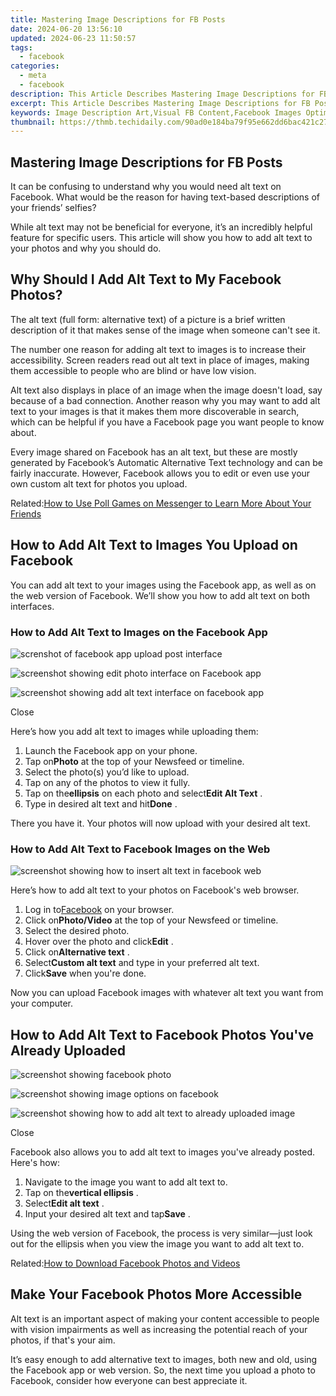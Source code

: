 ```yaml
---
title: Mastering Image Descriptions for FB Posts
date: 2024-06-20 13:56:10
updated: 2024-06-23 11:50:57
tags:
  - facebook
categories:
  - meta
  - facebook
description: This Article Describes Mastering Image Descriptions for FB Posts
excerpt: This Article Describes Mastering Image Descriptions for FB Posts
keywords: Image Description Art,Visual FB Content,Facebook Images Optimize,Post Description Tactics,FB Image SEO Mastery,Engaging FB Image Captions,Describing FB Images Effectively
thumbnail: https://thmb.techidaily.com/90ad0e184ba79f95e662dd6bac421c2714531f47a3dc9eccb9055a4b28f7166a.jpg
---
```


## Mastering Image Descriptions for FB Posts

 It can be confusing to understand why you would need alt text on Facebook. What would be the reason for having text-based descriptions of your friends’ selfies?

 While alt text may not be beneficial for everyone, it’s an incredibly helpful feature for specific users. This article will show you how to add alt text to your photos and why you should do.

## Why Should I Add Alt Text to My Facebook Photos?

 The alt text (full form: alternative text) of a picture is a brief written description of it that makes sense of the image when someone can't see it.

 The number one reason for adding alt text to images is to increase their accessibility. Screen readers read out alt text in place of images, making them accessible to people who are blind or have low vision.

 Alt text also displays in place of an image when the image doesn't load, say because of a bad connection. Another reason why you may want to add alt text to your images is that it makes them more discoverable in search, which can be helpful if you have a Facebook page you want people to know about.

 Every image shared on Facebook has an alt text, but these are mostly generated by Facebook’s Automatic Alternative Text technology and can be fairly inaccurate. However, Facebook allows you to edit or even use your own custom alt text for photos you upload.

 Related:[How to Use Poll Games on Messenger to Learn More About Your Friends](https://www.makeuseof.com/how-to-use-poll-games-facebook-messenger/)

## How to Add Alt Text to Images You Upload on Facebook

 You can add alt text to your images using the Facebook app, as well as on the web version of Facebook. We’ll show you how to add alt text on both interfaces.

### How to Add Alt Text to Images on the Facebook App

![screnshot of facebook app upload post interface](https://static1.makeuseofimages.com/wordpress/wp-content/uploads/2021/11/screnshot-of-facebook-app-upload-post-interface.jpg)

![screenshot showing edit photo interface on Facebook app](https://static1.makeuseofimages.com/wordpress/wp-content/uploads/2021/11/screenshot-showing-edit-photo-interface-on-Facebook-app.jpg)

![screenshot showing add alt text interface on facebook app](https://static1.makeuseofimages.com/wordpress/wp-content/uploads/2021/11/screenshot-showing-add-alt-text-interface-on-facebook-app.jpg)

Close

Here’s how you add alt text to images while uploading them:

1. Launch the Facebook app on your phone.
2. Tap on**Photo** at the top of your Newsfeed or timeline.
3. Select the photo(s) you’d like to upload.
4. Tap on any of the photos to view it fully.
5. Tap on the**ellipsis** on each photo and select**Edit Alt Text** .
6. Type in desired alt text and hit**Done** .

 There you have it. Your photos will now upload with your desired alt text.

### How to Add Alt Text to Facebook Images on the Web

![screenshot showing how to insert alt text in facebook web](https://static1.makeuseofimages.com/wordpress/wp-content/uploads/2021/11/screenshot-showing-how-to-insert-alt-text-in-facebook-web.JPG)

 Here’s how to add alt text to your photos on Facebook's web browser.

1. Log in to[Facebook](https://www.facebook.com) on your browser.
2. Click on**Photo/Video** at the top of your Newsfeed or timeline.
3. Select the desired photo.
4. Hover over the photo and click**Edit** .
5. Click on**Alternative text** .
6. Select**Custom alt text** and type in your preferred alt text.
7. Click**Save** when you're done.

 Now you can upload Facebook images with whatever alt text you want from your computer.

## How to Add Alt Text to Facebook Photos You've Already Uploaded

![screenshot showing facebook photo](https://static1.makeuseofimages.com/wordpress/wp-content/uploads/2021/11/screenshot-showing-facebook-photo.jpg)

![screenshot showing image options on facebook](https://static1.makeuseofimages.com/wordpress/wp-content/uploads/2021/11/screenshot-showing-image-options-on-facebook.jpg)

![screenshot showing how to add alt text to already uploaded image](https://static1.makeuseofimages.com/wordpress/wp-content/uploads/2021/11/screenshot-showing-how-to-add-alt-text-to-already-uploaded-image.jpg)

Close

 Facebook also allows you to add alt text to images you've already posted. Here's how:

1. Navigate to the image you want to add alt text to.
2. Tap on the**vertical ellipsis** .
3. Select**Edit alt text** .
4. Input your desired alt text and tap**Save** .

 Using the web version of Facebook, the process is very similar—just look out for the ellipsis when you view the image you want to add alt text to.

 Related:[How to Download Facebook Photos and Videos](https://www.makeuseof.com/tag/7-ways-to-download-facebook-photos-videos-that-actually-still-work-in-2016/)

## Make Your Facebook Photos More Accessible

 Alt text is an important aspect of making your content accessible to people with vision impairments as well as increasing the potential reach of your photos, if that's your aim.

 It’s easy enough to add alternative text to images, both new and old, using the Facebook app or web version. So, the next time you upload a photo to Facebook, consider how everyone can best appreciate it.


<ins class="adsbygoogle"
     style="display:block"
     data-ad-format="autorelaxed"
     data-ad-client="ca-pub-7571918770474297"
     data-ad-slot="1223367746"></ins>



<ins class="adsbygoogle"
     style="display:block"
     data-ad-client="ca-pub-7571918770474297"
     data-ad-slot="8358498916"
     data-ad-format="auto"
     data-full-width-responsive="true"></ins>
